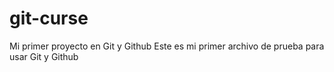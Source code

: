 # git-curse
Mi  primer proyecto en Git y Github
Este es mi primer archivo de prueba para usar Git y Github
